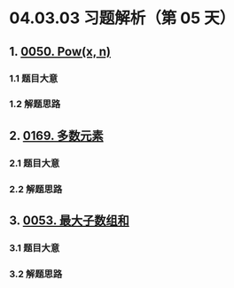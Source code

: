 # 04.03.03 习题解析（第 05 天）

## 1. [0050. Pow(x, n)](https://leetcode.cn/problems/powx-n/)

### 1.1 题目大意

### 1.2 解题思路

## 2. [0169. 多数元素](https://leetcode.cn/problems/majority-element/)

### 2.1 题目大意

### 2.2 解题思路

## 3. [0053. 最大子数组和](https://leetcode.cn/problems/maximum-subarray/)

### 3.1 题目大意

### 3.2 解题思路    
